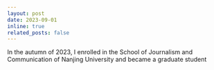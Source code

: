 ```yaml
---
layout: post
date: 2023-09-01 
inline: true
related_posts: false
---
```


In the autumn of 2023, I enrolled in the School of Journalism and Communication of Nanjing University and became a graduate student
